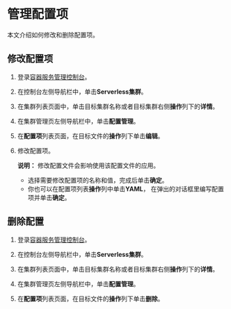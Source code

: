 # 管理配置项

本文介绍如何修改和删除配置项。

## 修改配置项

1.  登录[容器服务管理控制台](https://cs.console.aliyun.com)。

2.  在控制台左侧导航栏中，单击**Serverless集群**。

3.  在集群列表页面中，单击目标集群名称或者目标集群右侧**操作**列下的**详情**。

4.  在集群管理页左侧导航栏中，单击**配置管理**。

5.  在**配置项**列表页面，在目标文件的**操作**列下单击**编辑**。

6.  修改配置项。

    **说明：** 修改配置文件会影响使用该配置文件的应用。

    -   选择需要修改配置项的名称和值，完成后单击**确定**。
    -   你也可以在配置项列表**操作**列中单击**YAML**， 在弹出的对话框里编写配置项并单击**确定**。

## 删除配置

1.  登录[容器服务管理控制台](https://cs.console.aliyun.com)。

2.  在控制台左侧导航栏中，单击**Serverless集群**。

3.  在集群列表页面中，单击目标集群名称或者目标集群右侧**操作**列下的**详情**。

4.  在集群管理页左侧导航栏中，单击**配置管理**。

5.  在**配置项**列表页面，在目标文件的**操作**列下单击**删除**。


